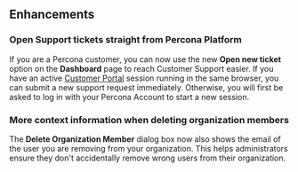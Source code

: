 ## Enhancements

### Open Support tickets straight from Percona Platform
If you are a Percona customer, you can now use the new **Open new ticket** option on the **Dashboard** page to reach Customer Support easier. 
If you have an active [Customer Portal](https://percona.service-now.com/) session running in the same browser, you can submit a new support request immediately. Otherwise, you will first be asked to log in with your Percona Account to start a new session.

### More context information when deleting organization members
The **Delete Organization Member** dialog box now also shows the email of the user you are removing from your organization. 
This helps administrators ensure they don't accidentally remove wrong users from their organization.